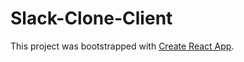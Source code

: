 # Slack-Clone-Client

This project was bootstrapped with [Create React App](https://github.com/facebookincubator/create-react-app).
